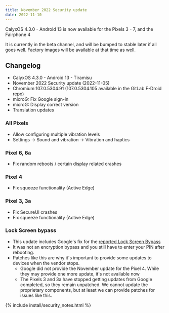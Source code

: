 ```yaml
---
title: November 2022 Security update
date: 2022-11-10
---
```


CalyxOS 4.3.0 - Android 13 is now available for the Pixels 3 - 7, and the Fairphone 4

It is currently in the beta channel, and will be bumped to stable later if all goes well. Factory images will be available at that time as well.

## Changelog
* CalyxOS 4.3.0 - Android 13 - Tiramisu
* November 2022 Security update (2022-11-05)
* Chromium 107.0.5304.91 (107.0.5304.105 available in the GitLab F-Droid repo)
* microG: Fix Google sign-in
* microG: Display correct version
* Translation updates

### All Pixels
* Allow configuring multiple vibration levels
* Settings -> Sound and vibration -> Vibration and haptics

### Pixel 6, 6a
* Fix random reboots / certain display related crashes

### Pixel 4
* Fix squeeze functionality (Active Edge)

### Pixel 3, 3a
* Fix SecureUI crashes
* Fix squeeze functionality (Active Edge)

### Lock Screen bypass
* This update includes Google's fix for the [reported Lock Screen Bypass](https://bugs.xdavidhu.me/google/2022/11/10/accidental-70k-google-pixel-lock-screen-bypass/)
* It was not an encryption bypass and you still have to enter your PIN after rebooting.
* Patches like this are why it's important to provide some updates to devices when the vendor stops.
  * Google did not provide the November update for the Pixel 4. While they may provide one more update, it's not available now
  * The Pixels 3 and 3a have stopped getting updates from Google completed, so they remain unpatched. We cannot update the proprietary components, but at least we can provide patches for issues like this.


{% include install/security_notes.html %}
